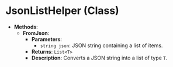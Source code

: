 # JsonListHelper (Class)

- **Methods**:
  - **FromJson**:
    - **Parameters**:
      - `string json`: JSON string containing a list of items.
    - **Returns**: `List<T>`
    - **Description**: Converts a JSON string into a list of type `T`.
